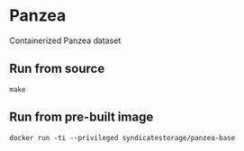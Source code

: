 # Panzea
Containerized Panzea dataset

Run from source
---------------
```
make
```

Run from pre-built image
------------------------
```
docker run -ti --privileged syndicatestorage/panzea-base
```
